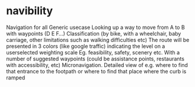 # navibility
Navigation for all
Generic usecase
Looking up a way to move from A to B with waypoints (D E F…)
Classification (by bike, with a wheelchair, baby carriage, other limitations such as walking difficulties etc)
The route will be presented in 3 colors (like google traffic) indicating the level on a userselected weighting scale
 Eg.  feasibility, safety, scenery etc. 
With a number of suggested waypoints (could be assistance points,  restaurants with accessibility, etc)
Micronavigation. Detailed view of e.g. where to find that entrance to the footpath or where to find that place where the curb is ramped

